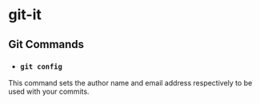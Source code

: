 # git-it

## Git Commands

- ### `git config`
This command sets the author name and email address respectively to be used with your commits.

